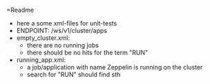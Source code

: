 =Readme
* here a some xml-files for unit-tests
* ENDPOINT: /ws/v1/cluster/apps
* empty_cluster.xml: 
  * there are no running jobs
  * there should be no hits for the term "<state>RUN"
* running_app.xml: 
  * a job/application with name Zeppelin is running on the cluster
  * search for "<state>RUN" should find sth


